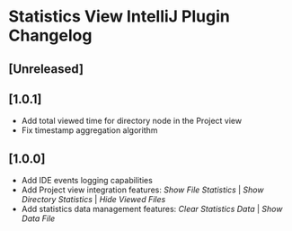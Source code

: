 Statistics View IntelliJ Plugin Changelog
====

## [Unreleased]

## [1.0.1]

- Add total viewed time for directory node in the Project view
- Fix timestamp aggregation algorithm

## [1.0.0]

- Add IDE events logging capabilities
- Add Project view integration features: _Show File Statistics_ | _Show Directory Statistics_ | _Hide Viewed Files_
- Add statistics data management features: _Clear Statistics Data_ | _Show Data File_
